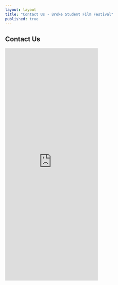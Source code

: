 ```yaml
---
layout: layout
title: "Contact Us - Broke Student Film Festival"
published: true
---
```


## Contact Us

<iframe src="https://docs.google.com/spreadsheet/embeddedform?formkey=dEhNZkkyZHJMTFB4RVZCbjZMdWcyNUE6MA" height="750" frameborder="0" marginheight="0" marginwidth="0" class="row col-sm-12">Loading...</iframe>